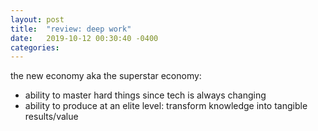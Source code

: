 ```yaml
---
layout: post
title:  "review: deep work"
date:   2019-10-12 00:30:40 -0400
categories:
---
```


the new economy aka the superstar economy:
- ability to master hard things since tech is always changing
- ability to produce at an elite level: transform knowledge into tangible results/value
